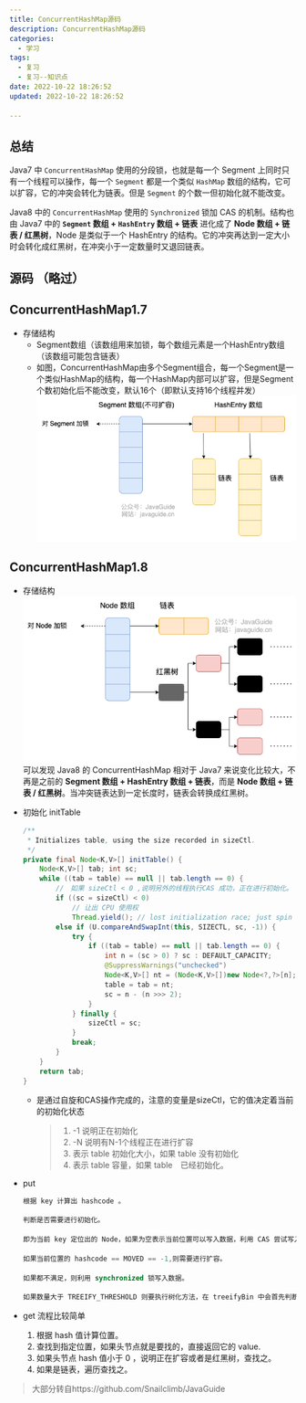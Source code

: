 ```yaml
---
title: ConcurrentHashMap源码
description: ConcurrentHashMap源码
categories:
  - 学习
tags:
  - 复习
  - 复习--知识点
date: 2022-10-22 18:26:52
updated: 2022-10-22 18:26:52

---
```




## 总结

Java7 中 `ConcurrentHashMap` 使用的分段锁，也就是每一个 Segment 上同时只有一个线程可以操作，每一个 `Segment` 都是一个类似 `HashMap` 数组的结构，它可以扩容，它的冲突会转化为链表。但是 `Segment` 的个数一但初始化就不能改变。

Java8 中的 `ConcurrentHashMap` 使用的 `Synchronized` 锁加 CAS 的机制。结构也由 Java7 中的 **`Segment` 数组 + `HashEntry` 数组 + 链表** 进化成了 **Node 数组 + 链表 / 红黑树**，Node 是类似于一个 HashEntry 的结构。它的冲突再达到一定大小时会转化成红黑树，在冲突小于一定数量时又退回链表。

## 源码 （略过）

## ConcurrentHashMap1.7

- 存储结构
  - Segment数组（该数组用来加锁，每个数组元素是一个HashEntry数组（该数组可能包含链表）
  - 如图，ConcurrentHashMap由多个Segment组合，每一个Segment是一个类似HashMap的结构，每一个HashMap内部可以扩容，但是Segment个数初始化后不能改变，默认16个（即默认支持16个线程并发）
    ![image-20221023124636646](https://raw.githubusercontent.com/lwmfjc/lwmfjc.github.io.resource/main/img/image-20221023124636646.png)

## ConcurrentHashMap1.8

- 存储结构
  ![image-20221023124708670](https://raw.githubusercontent.com/lwmfjc/lwmfjc.github.io.resource/main/img/image-20221023124708670.png)
  可以发现 Java8 的 ConcurrentHashMap 相对于 Java7 来说变化比较大，不再是之前的 **Segment 数组 + HashEntry 数组 + 链表**，而是 **Node 数组 + 链表 / 红黑树**。当冲突链表达到一定长度时，链表会转换成红黑树。

- 初始化 initTable

  ```java
  /**
   * Initializes table, using the size recorded in sizeCtl.
   */
  private final Node<K,V>[] initTable() {
      Node<K,V>[] tab; int sc;
      while ((tab = table) == null || tab.length == 0) {
          //　如果 sizeCtl < 0 ,说明另外的线程执行CAS 成功，正在进行初始化。
          if ((sc = sizeCtl) < 0)
              // 让出 CPU 使用权
              Thread.yield(); // lost initialization race; just spin
          else if (U.compareAndSwapInt(this, SIZECTL, sc, -1)) {
              try {
                  if ((tab = table) == null || tab.length == 0) {
                      int n = (sc > 0) ? sc : DEFAULT_CAPACITY;
                      @SuppressWarnings("unchecked")
                      Node<K,V>[] nt = (Node<K,V>[])new Node<?,?>[n];
                      table = tab = nt;
                      sc = n - (n >>> 2);
                  }
              } finally {
                  sizeCtl = sc;
              }
              break;
          }
      }
      return tab;
  }
  ```

  - 是通过自旋和CAS操作完成的，注意的变量是sizeCtl，它的值决定着当前的初始化状态

    > 1. -1 说明正在初始化
    > 2. -N 说明有N-1个线程正在进行扩容
    > 3. 表示 table 初始化大小，如果 table 没有初始化
    > 4. 表示 table 容量，如果 table　已经初始化。

- put

  ```java
  根据 key 计算出 hashcode 。
  
  判断是否需要进行初始化。
  
  即为当前 key 定位出的 Node，如果为空表示当前位置可以写入数据，利用 CAS 尝试写入，失败则自旋保证成功。
  
  如果当前位置的 hashcode == MOVED == -1,则需要进行扩容。
  
  如果都不满足，则利用 synchronized 锁写入数据。
  
  如果数量大于 TREEIFY_THRESHOLD 则要执行树化方法，在 treeifyBin 中会首先判断当前数组长度≥64时才会将链表转换为红黑树。
  ```

- get 流程比较简单

  1. 根据 hash 值计算位置。
  2. 查找到指定位置，如果头节点就是要找的，直接返回它的 value.
  3. 如果头节点 hash 值小于 0 ，说明正在扩容或者是红黑树，查找之。
  4. 如果是链表，遍历查找之。

> 大部分转自https://github.com/Snailclimb/JavaGuide